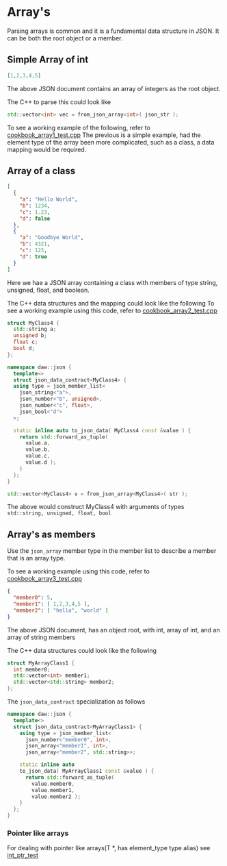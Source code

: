 # Array's
Parsing arrays is common and it is a fundamental data structure in JSON.  It can be both the root object or a member.

## Simple Array of int
```json
[1,2,3,4,5]
```
The above JSON document contains an array of integers as the root object.


The C++ to parse this could look like
```c++
std::vector<int> vec = from_json_array<int>( json_str );
```

To see a working example of the following, refer to [cookbook_array1_test.cpp](../tests/src/cookbook_array1_test.cpp) 
The previous is a simple example, had the element type of the array been more complicated, such as a class, a data mapping would be required.


## Array of a class

```json
[
  {
    "a": "Hello World", 
    "b": 1234, 
    "c": 1.23, 
    "d": false
  }, 
  {
    "a": "Goodbye World",
    "b": 4321,
    "c": 123,
    "d": true
  }
]
```

Here we hae a JSON array containing a class with members of type string, unsigned, float, and boolean.

The C++ data structures and the mapping could look like the following
To see a working example using this code, refer to [cookbook_array2_test.cpp](../tests/src/cookbook_array2_test.cpp)

```c++
struct MyClass4 {
  std::string a;
  unsigned b;
  float c;
  bool d;
};

namespace daw::json {
  template<>
  struct json_data_contract<MyClass4> {
  using type = json_member_list<
    json_string<"a">, 
    json_number<"b", unsigned>,
    json_number<"c", float>, 
    json_bool<"d">
  >;

  static inline auto to_json_data( MyClass4 const &value ) {
    return std::forward_as_tuple( 
      value.a, 
      value.b, 
      value.c, 
      value.d );
    }
  };
} 

std::vector<MyClass4> v = from_json_array<MyClass4>( str );
```
The above would construct MyClass4 with arguments of types `std::string, unsigned, float, bool`

## Array's as members
Use the `json_array` member type in the member list to describe a member that is an array type.

To see a working example using this code, refer to [cookbook_array3_test.cpp](../tests/src/cookbook_array3_test.cpp) 

```json
{
  "member0": 5,
  "member1": [ 1,2,3,4,5 ],
  "member2": [ "hello", "world" ]
}
```
The above JSON document, has an object root, with int, array of int, and an array of string members

The C++ data structures could look like the following

```c++
struct MyArrayClass1 {
  int member0;
  std::vector<int> member1;
  std::vector<std::string> member2;
};
```

The `json_data_contract` specialization as follows
```c++
namespace daw::json {
  template<>
  struct json_data_contract<MyArrayClass1> {
    using type = json_member_list<
      json_number<"member0", int>,
      json_array<"member1", int>,
      json_array<"member2", std::string>>;

    static inline auto
    to_json_data( MyArrayClass1 const &value ) {
      return std::forward_as_tuple( 
        value.member0, 
        value.member1,
        value.member2 );
    }
  };
}
```

### Pointer like arrays
For dealing with pointer like arrays(T *, has element_type type alias) see [int_ptr_test](../tests/src/int_ptr_test.cpp)
